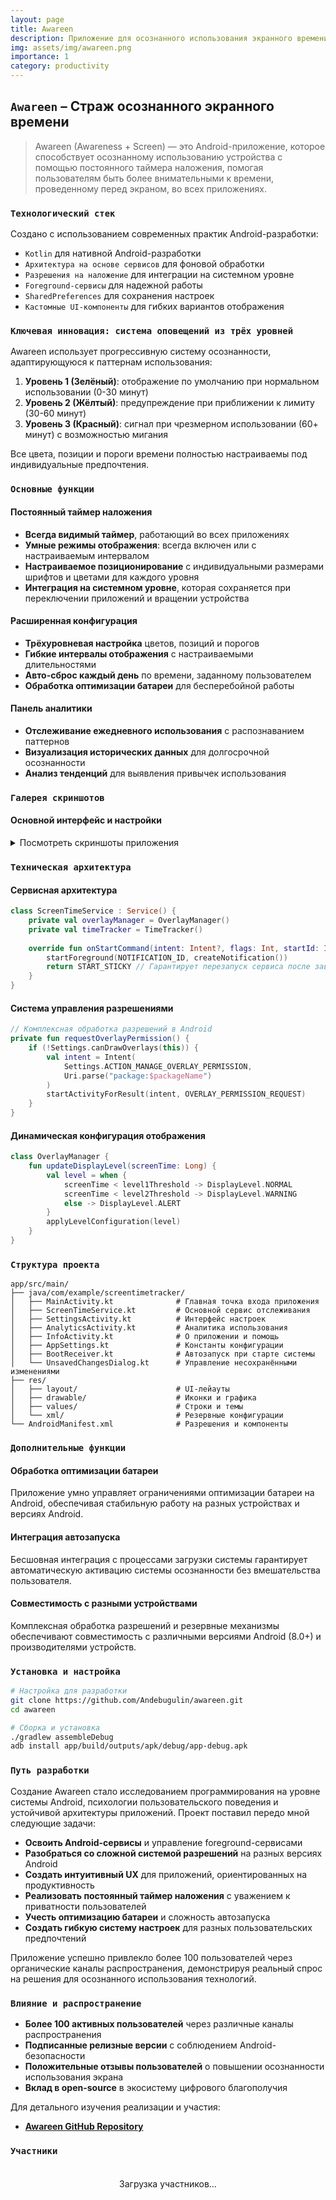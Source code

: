 ```yaml
---
layout: page
title: Awareen
description: Приложение для осознанного использования экранного времени с постоянным таймером наложения.
img: assets/img/awareen.png
importance: 1
category: productivity 
---
```


## `Awareen` – Страж осознанного экранного времени

> Awareen (Awareness + Screen) — это Android-приложение, которое способствует осознанному использованию устройства с помощью постоянного таймера наложения, помогая пользователям быть более внимательными к времени, проведенному перед экраном, во всех приложениях.

### `Технологический стек`

Создано с использованием современных практик Android-разработки:
- `Kotlin` для нативной Android-разработки
- `Архитектура на основе сервисов` для фоновой обработки
- `Разрешения на наложение` для интеграции на системном уровне
- `Foreground-сервисы` для надежной работы
- `SharedPreferences` для сохранения настроек
- `Кастомные UI-компоненты` для гибких вариантов отображения

### `Ключевая инновация: система оповещений из трёх уровней`

Awareen использует прогрессивную систему осознанности, адаптирующуюся к паттернам использования:

1. **Уровень 1 (Зелёный)**: отображение по умолчанию при нормальном использовании (0-30 минут)  
2. **Уровень 2 (Жёлтый)**: предупреждение при приближении к лимиту (30-60 минут)  
3. **Уровень 3 (Красный)**: сигнал при чрезмерном использовании (60+ минут) с возможностью мигания

Все цвета, позиции и пороги времени полностью настраиваемы под индивидуальные предпочтения.

### `Основные функции`

#### Постоянный таймер наложения
- **Всегда видимый таймер**, работающий во всех приложениях  
- **Умные режимы отображения**: всегда включен или с настраиваемым интервалом  
- **Настраиваемое позиционирование** с индивидуальными размерами шрифтов и цветами для каждого уровня  
- **Интеграция на системном уровне**, которая сохраняется при переключении приложений и вращении устройства  

#### Расширенная конфигурация
- **Трёхуровневая настройка** цветов, позиций и порогов  
- **Гибкие интервалы отображения** с настраиваемыми длительностями  
- **Авто-сброс каждый день** по времени, заданному пользователем  
- **Обработка оптимизации батареи** для бесперебойной работы  

#### Панель аналитики
- **Отслеживание ежедневного использования** с распознаванием паттернов  
- **Визуализация исторических данных** для долгосрочной осознанности  
- **Анализ тенденций** для выявления привычек использования  

### `Галерея скриншотов`

#### Основной интерфейс и настройки

<details>
    <summary>Посмотреть скриншоты приложения</summary>
    <div class="col-sm-8">
            {% include figure.liquid path="assets/img/Awareen_app_demonstration.png" title="Основной интерфейс" class="img-fluid rounded z-depth-1" %}
    </div>
    <div class="caption">
        Полный интерфейс с основными элементами управления, настройками, аналитикой и функционалом наложения
    </div>
</details>

### `Техническая архитектура`

#### Сервисная архитектура
```kotlin
class ScreenTimeService : Service() {
    private val overlayManager = OverlayManager()
    private val timeTracker = TimeTracker()
    
    override fun onStartCommand(intent: Intent?, flags: Int, startId: Int): Int {
        startForeground(NOTIFICATION_ID, createNotification())
        return START_STICKY // Гарантирует перезапуск сервиса после завершения
    }
}
````

#### Система управления разрешениями

```kotlin
// Комплексная обработка разрешений в Android
private fun requestOverlayPermission() {
    if (!Settings.canDrawOverlays(this)) {
        val intent = Intent(
            Settings.ACTION_MANAGE_OVERLAY_PERMISSION,
            Uri.parse("package:$packageName")
        )
        startActivityForResult(intent, OVERLAY_PERMISSION_REQUEST)
    }
}
```

#### Динамическая конфигурация отображения

```kotlin
class OverlayManager {
    fun updateDisplayLevel(screenTime: Long) {
        val level = when {
            screenTime < level1Threshold -> DisplayLevel.NORMAL
            screenTime < level2Threshold -> DisplayLevel.WARNING  
            else -> DisplayLevel.ALERT
        }
        applyLevelConfiguration(level)
    }
}
```

### `Структура проекта`

```
app/src/main/
├── java/com/example/screentimetracker/
│   ├── MainActivity.kt              # Главная точка входа приложения
│   ├── ScreenTimeService.kt         # Основной сервис отслеживания
│   ├── SettingsActivity.kt          # Интерфейс настроек
│   ├── AnalyticsActivity.kt         # Аналитика использования
│   ├── InfoActivity.kt              # О приложении и помощь
│   ├── AppSettings.kt               # Константы конфигурации
│   ├── BootReceiver.kt              # Автозапуск при старте системы
│   └── UnsavedChangesDialog.kt      # Управление несохранёнными изменениями
├── res/
│   ├── layout/                      # UI-лейауты
│   ├── drawable/                    # Иконки и графика
│   ├── values/                      # Строки и темы
│   └── xml/                         # Резервные конфигурации
└── AndroidManifest.xml              # Разрешения и компоненты
```

### `Дополнительные функции`

#### Обработка оптимизации батареи

Приложение умно управляет ограничениями оптимизации батареи на Android, обеспечивая стабильную работу на разных устройствах и версиях Android.

#### Интеграция автозапуска

Бесшовная интеграция с процессами загрузки системы гарантирует автоматическую активацию системы осознанности без вмешательства пользователя.

#### Совместимость с разными устройствами

Комплексная обработка разрешений и резервные механизмы обеспечивают совместимость с различными версиями Android (8.0+) и производителями устройств.

### `Установка и настройка`

```bash
# Настройка для разработки
git clone https://github.com/Andebugulin/awareen.git
cd awareen

# Сборка и установка
./gradlew assembleDebug
adb install app/build/outputs/apk/debug/app-debug.apk
```

### `Путь разработки`

Создание Awareen стало исследованием программирования на уровне системы Android, психологии пользовательского поведения и устойчивой архитектуры приложений. Проект поставил передо мной следующие задачи:

* **Освоить Android-сервисы** и управление foreground-сервисами
* **Разобраться со сложной системой разрешений** на разных версиях Android
* **Создать интуитивный UX** для приложений, ориентированных на продуктивность
* **Реализовать постоянный таймер наложения** с уважением к приватности пользователей
* **Учесть оптимизацию батареи** и сложность автозапуска
* **Создать гибкую систему настроек** для разных пользовательских предпочтений

Приложение успешно привлекло более 100 пользователей через органические каналы распространения, демонстрируя реальный спрос на решения для осознанного использования технологий.

### `Влияние и распространение`

* **Более 100 активных пользователей** через различные каналы распространения
* **Подписанные релизные версии** с соблюдением Android-безопасности
* **Положительные отзывы пользователей** о повышении осознанности использования экрана
* **Вклад в open-source** в экосистему цифрового благополучия

Для детального изучения реализации и участия:

* **[Awareen GitHub Repository](https://github.com/Andebugulin/awareen)**

### `Участники`

<div id="contributors-list" style="display: flex; flex-wrap: wrap; justify-content: space-around; padding: 20px;">Загрузка участников...</div>

<script>
  async function fetchContributors() {
    const url = 'https://api.github.com/repos/Andebugulin/awareen/contributors';
    const response = await fetch(url);
    const contributors = await response.json();

    const contributorsHtml = contributors.map(contributor =>
      `<div class="contributor" style="margin: 10px; text-align: center;">
        <img src="${contributor.avatar_url}" alt="${contributor.login}" style="width: 100px; height: 100px; border-radius: 50%; display: block; margin: auto;">
        <p><a href="${contributor.html_url}" target="_blank">${contributor.login}</a></p>
      </div>`
    ).join('');

    document.getElementById('contributors-list').innerHTML = contributorsHtml;
  }

  fetchContributors();
</script>
